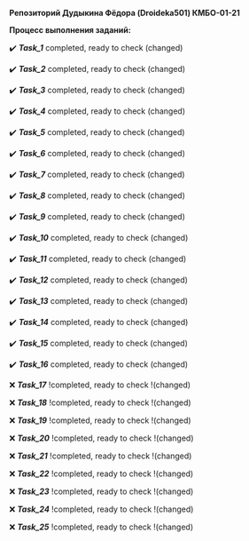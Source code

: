 **Репозиторий Дудыкина Фёдора (Droideka501) КМБО-01-21**

**Процесс выполнения заданий:**
    <p> :heavy_check_mark: ***Task_1*** completed, ready to check (changed) </p>
    <p> :heavy_check_mark: ***Task_2*** completed, ready to check (changed) </p>
    <p> :heavy_check_mark: ***Task_3*** completed, ready to check (changed) </p>
    <p> :heavy_check_mark: ***Task_4*** completed, ready to check (changed) </p>
    <p> :heavy_check_mark: ***Task_5*** completed, ready to check (changed) </p>
    <p> :heavy_check_mark: ***Task_6*** completed, ready to check (changed) </p>
    <p> :heavy_check_mark: ***Task_7*** completed, ready to check (changed) </p>
    <p> :heavy_check_mark: ***Task_8*** completed, ready to check (changed) </p>
    <p> :heavy_check_mark: ***Task_9*** completed, ready to check (changed) </p>
    <p> :heavy_check_mark: ***Task_10*** completed, ready to check (changed) </p>
    <p> :heavy_check_mark: ***Task_11*** completed, ready to check (changed) </p>
    <p> :heavy_check_mark: ***Task_12*** completed, ready to check (changed) </p>
    <p> :heavy_check_mark: ***Task_13*** completed, ready to check (changed) </p>
    <p> :heavy_check_mark: ***Task_14*** completed, ready to check (changed) </p>
    <p> :heavy_check_mark: ***Task_15*** completed, ready to check (changed) </p>
    <p> :heavy_check_mark: ***Task_16*** completed, ready to check (changed) </p>
    <p> :x: ***Task_17*** !completed, ready to check !(changed) </p>
    <p> :x: ***Task_18*** !completed, ready to check !(changed) </p>
    <p> :x: ***Task_19*** !completed, ready to check !(changed) </p>
    <p> :x: ***Task_20*** !completed, ready to check !(changed) </p>
    <p> :x: ***Task_21*** !completed, ready to check !(changed) </p>
    <p> :x: ***Task_22*** !completed, ready to check !(changed) </p>
    <p> :x: ***Task_23*** !completed, ready to check !(changed) </p>
    <p> :x: ***Task_24*** !completed, ready to check !(changed) </p>
    <p> :x: ***Task_25*** !completed, ready to check !(changed) </p>